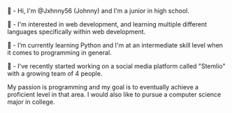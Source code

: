 👋 - Hi, I'm @Jxhnny56 (Johnny) and I'm a junior in high school.

👀 - I'm interested in web development, and learning multiple different languages specifically within web development.

🌱 - I’m currently learning Python and I'm at an intermediate skill level when it comes to programming in general.

🧪 - I've recently started working on a social media platform called "Stemlio" with a growing team of 4 people.

My passion is programming and my goal is to eventually achieve a proficient level in that area.
I would also like to pursue a computer science major in college.
